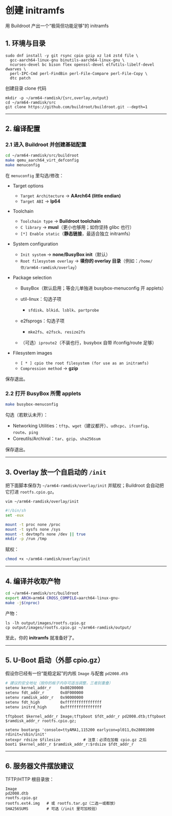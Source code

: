 # 创建 initramfs

用 Buildroot 产出一个“极简但功能足够”的 initramfs

## 1. 环境与目录

```text
sudo dnf install -y git rsync cpio gzip xz lz4 zstd file \
  gcc-aarch64-linux-gnu binutils-aarch64-linux-gnu \
  ncurses-devel bc bison flex openssl-devel elfutils-libelf-devel dwarves \
  perl-IPC-Cmd perl-FindBin perl-File-Compare perl-File-Copy \
  dtc patch
```

创建目录 clone 代码

```text
mkdir -p ~/arm64-ramdisk/{src,overlay,output}
cd ~/arm64-ramdisk/src
git clone https://github.com/buildroot/buildroot.git --depth=1
```

---

## 2. 编译配置

### 2.1 进入 Buildroot 并创建基础配置

```bash
cd ~/arm64-ramdisk/src/buildroot
make qemu_aarch64_virt_defconfig
make menuconfig
```

在 `menuconfig` 里勾选/修改：

* Target options

    * `Target Architecture` → **AArch64 (little endian)**
    * `Target ABI` → **lp64**

* Toolchain

    * `Toolchain type` → **Buildroot toolchain**
    * `C library` → **musl**（更小也够用；如你坚持 glibc 也行）
    * `[*] Enable static`（**静态链接**，最适合独立 initramfs）

* System configuration

    * `Init system` → **none/BusyBox init**（默认）
    * `Root filesystem overlay` → **填你的 overlay 目录**（例如：`/home/你/arm64-ramdisk/overlay`）

* Package selection

    * BusyBox（默认启用；等会儿单独进 busybox-menuconfig 开 applets）
    * util-linux：勾选子项

        * `sfdisk`、`blkid`、`lsblk`、`partprobe`
    * e2fsprogs：勾选子项

        * `mke2fs`、`e2fsck`、`resize2fs`
    * （可选）`iproute2`（不装也行，busybox 自带 ifconfig/route 足够）

* Filesystem images

    * `[ * ] cpio the root filesystem (for use as an initramfs)`
    * `Compression method` → **gzip**

保存退出。

### 2.2 打开 BusyBox 所需 applets

```bash
make busybox-menuconfig
```

勾选（若默认未开）：

* Networking Utilities：`tftp`、`wget`（建议都开）、`udhcpc`、`ifconfig`、`route`、`ping`
* Coreutils/Archival：`tar`、`gzip`、`sha256sum`

保存退出。

---

## 3. Overlay 放一个自启动的 `/init`

把下面脚本保存为 `~/arm64-ramdisk/overlay/init` 并赋权；Buildroot 会自动把它打进 `rootfs.cpio.gz`。

```text
vim ~/arm64-ramdisk/overlay/init
```

```sh
#!/bin/sh
set -eux

mount -t proc none /proc
mount -t sysfs none /sys
mount -t devtmpfs none /dev || true
mkdir -p /run /tmp
```

赋权：

```bash
chmod +x ~/arm64-ramdisk/overlay/init
```

---

## 4. 编译并收取产物

```bash
cd ~/arm64-ramdisk/src/buildroot
export ARCH=arm64 CROSS_COMPILE=aarch64-linux-gnu-
make -j$(nproc)
```

产物：

```text
ls -lh output/images/rootfs.cpio.gz
cp output/images/rootfs.cpio.gz ~/arm64-ramdisk/output/
```

至此，你的 **initramfs** 就准备好了。

---

## 5. U-Boot 启动（外部 cpio.gz）

假设你已经有一份“能稳定起”的内核 `Image` 与配套 `pd2008.dtb`

```bash
# 建议的安全地址（按你的板子内存可适当调整，三者别重叠）
setenv kernel_addr_r    0x80200000
setenv fdt_addr_r       0x8F000000
setenv ramdisk_addr_r   0x90000000
setenv fdt_high         0xffffffffffffffff
setenv initrd_high      0xffffffffffffffff
```

```
tftpboot $kernel_addr_r Image;tftpboot $fdt_addr_r pd2008.dtb;tftpboot $ramdisk_addr_r rootfs.cpio.gz;
```

```text
setenv bootargs 'console=ttyAMA1,115200 earlycon=pl011,0x28001000 rdinit=/sbin/init'
setexpr rdsize $filesize          # 注意：必须在加载 cpio.gz 之后
booti $kernel_addr_r $ramdisk_addr_r:$rdsize $fdt_addr_r
```

---

## 6. 服务器文件摆放建议

TFTP/HTTP 根目录放：

```
Image
pd2008.dtb
rootfs.cpio.gz
rootfs.ext4.img   # 或 rootfs.tar.gz（二选一或都放）
SHA256SUMS        # 可选（/init 里可加校验）
```
